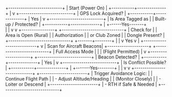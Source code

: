 +--------------------------+
| Start (Power On)        |
+-----------+--------------+
            |
            v
+--------------------------+
| GPS Lock Acquired?       |
+-----------+--------------+
            |
           Yes
            |
            v
+--------------------------+
| Is Area Tagged as        |
| Built-up / Protected?    |
+-----------+--------------+
            |
     +------Yes-------+       
     |                |
     v                v
+----------------+   +------------------------------+
| Check for       |   | Area is Open (Rural)        |
| Authorization   |   | or Club Zoned               |
| Dongle Present? |   +------------------------------+
+-------+--------+               |
        |                        v
      Yes                        v
        |               +--------------------------+
        v               | Scan for Aircraft Beacons|
+--------------------+  +--------------------------+
| Full Access Mode   |              |
| (Flight Permitted) |              v
+--------------------+     +--------------------------+
                           | Beacon Detected?         |
                           +-----------+--------------+
                                       |
                                     Yes
                                       |
                                       v
                           +--------------------------+
                           | Is Conflict Possible?    |
                           +-----------+--------------+
                                       |
                               +-------Yes--------+
                               |                  |
                               v                  v
              +----------------------------+   +-----------------------+
              | Trigger Avoidance Logic:   |   | Continue Flight Path  |
              | - Adjust Altitude/Heading  |   | (Monitor Closely)     |
              | - Loiter or Descend        |   +-----------------------+
              | - RTH if Safe & Needed     |
              +----------------------------+
